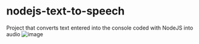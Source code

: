 # nodejs-text-to-speech
Project that converts text entered into the console coded with NodeJS into audio
![image](https://github.com/ayd1ndemirci/nodejs-text-to-speech/assets/128159204/b04472c4-f4a1-4565-b0ff-ebc083698f13)

